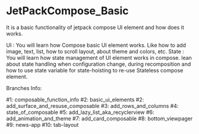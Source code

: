 # JetPackCompose_Basic
It is a basic functionality of jetpack compose UI element and how does it works.

UI : You will learn how Compose basic UI element works. Like how to add image, text, list, how to scroll layout, about theme and colors, etc.
State : You will learn how state management of UI element works in compose. lean about state handling 
        when configuration change, during recomposition and how to use state variable for state-hoisting to re-use 
        Stateless compose element.

Branches Info:

#1: composable_function_info
#2: basic_ui_elements
#2: add_surface_and_resuse_composable
#3: add_rows_and_columns
#4: state_of_composable
#5: add_lazy_list_aka_recyclerview
#6: add_animation_and_theme
#7: add_card_composable
#8: bottom_viewpager
#9: news-app
#10: tab-layout
